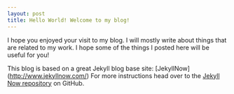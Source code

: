 ```yaml
---
layout: post
title: Hello World! Welcome to my blog!
---
```


I hope you enjoyed your visit to my blog.
I will mostly write about things that are related to my work.
I hope some of the things I posted here will be useful for you!

This blog is based on a great Jekyll blog base site: [JekyllNow] (http://www.jekyllnow.com/)
For more instructions head over to the [Jekyll Now repository](https://github.com/barryclark/jekyll-now) on GitHub.